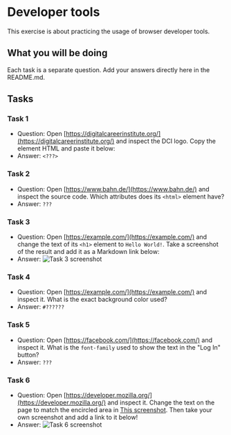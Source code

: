 # Developer tools

This exercise is about practicing the usage of browser developer tools.

## What you will be doing

Each task is a separate question. Add your answers directly here in the README.md.

## Tasks

### Task 1

- Question: Open [https://digitalcareerinstitute.org/](https://digitalcareerinstitute.org/) and inspect the DCI logo. Copy the element HTML and paste it below:
- Answer: `<???>`

### Task 2

- Question: Open [https://www.bahn.de/](https://www.bahn.de/) and inspect the source code. Which attributes does its `<html>` element have?
- Answer: `???`

### Task 3

- Question: Open [https://example.com/](https://example.com/) and change the text of its `<h1>` element to `Hello World!`. Take a screenshot of the result and add it as a Markdown link below:
- Answer: ![Task 3 screenshot](screenshot.png])

### Task 4

- Question: Open [https://example.com/](https://example.com/) and inspect it. What is the exact background color used?
- Answer: `#??????`

### Task 5

- Question: Open [https://facebook.com/](https://facebook.com/) and inspect it. What is the `font-family` used to show the text in the "Log In" button?
- Answer: `???`

### Task 6

- Question: Open [https://developer.mozilla.org/](https://developer.mozilla.org/) and inspect it. Change the text on the page to match the encircled area in [This screenshot](Example.png). Then take your own screenshot and add a link to it below!
- Answer: ![Task 6 screenshot](screenshot2.png])
